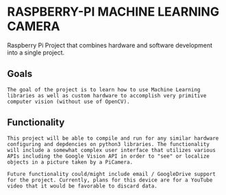 # RASPBERRY-PI MACHINE LEARNING CAMERA

Raspberry Pi Project that combines hardware and software development into a single project.

## Goals
    The goal of the project is to learn how to use Machine Learning libraries as well as custom hardware to accomplish very primitive computer vision (without use of OpenCV).

## Functionality
    This project will be able to compile and run for any similar hardware configuring and depdencies on python3 libraries. The functionality will include a somewhat complex user interface that utilizes various APIs including the Google Vision API in order to "see" or localize objects in a picture taken by a PiCamera.

    Future functionality could/might include email / GoogleDrive support for the project. Currently, plans for this device are for a YouTube video that it would be favorable to discard data.


